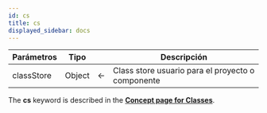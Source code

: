 ```yaml
---
id: cs
title: cs
displayed_sidebar: docs
---
```


| Parámetros | Tipo   |                            | Descripción                                       |
| ---------- | ------ | -------------------------- | ------------------------------------------------- |
| classStore | Object | &#8592; | Class store usuario para el proyecto o componente |

The **cs** keyword is described in the [**Concept page for Classes**](../Concepts/classes.md#cs).
